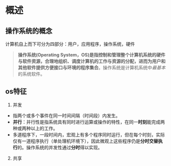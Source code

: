 # 概述  

## 操作系统的概念    

计算机自上而下可分为四部分：用户，应用程序，操作系统，硬件

>**操作系统(Operating System，OS)是指控制和管理整个计算机系统的硬件与软件资源，合理地组织、调度计算机的工作与资源的分配，进而为用户和其他软件提供方便接口与环境的程序集合**。操作系统是计算机系统中*最基本*的系统软件。  


## os特征 

1. 并发  
  - 指两个或多个事件在同一时间间隔（时间段）内发生。
  -  **并行**：并行性是指系统具有同时进行运算或操作的特性，在同一**时刻**能完成两种或两种以上的工作。
  -  多道程序下，一段时间内，宏观上有多个程序同时运行，但在每个时刻，实际仅有一道程序执行（单处理机环境下），因此微观上这些程序仍是**分时交替执行**的。操作系统的并发性通过**分时**得以实现。

2. 共享
